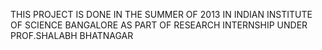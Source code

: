 THIS PROJECT IS DONE IN THE SUMMER OF 2013 IN INDIAN INSTITUTE OF SCIENCE BANGALORE AS PART OF RESEARCH INTERNSHIP UNDER PROF.SHALABH BHATNAGAR